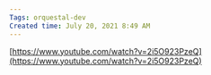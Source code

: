 ```yaml
---
Tags: orquestal-dev
Created time: July 20, 2021 8:49 AM
---
```

[https://www.youtube.com/watch?v=2i5O923PzeQ](https://www.youtube.com/watch?v=2i5O923PzeQ)
